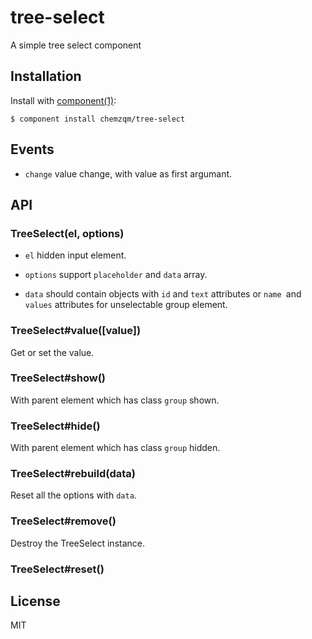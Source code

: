 # tree-select

  A simple tree select component

## Installation

  Install with [component(1)](http://component.io):

    $ component install chemzqm/tree-select

## Events

* `change` value change, with value as first argumant.

## API

### TreeSelect(el, options)

* `el` hidden input element.

* `options` support `placeholder` and `data` array.

* `data` should contain objects with `id` and `text` attributes or `name `and `values` attributes for unselectable group element.

### TreeSelect#value([value])

Get or set the value.

### TreeSelect#show()

With parent element which has class `group` shown.

### TreeSelect#hide()

With parent element which has class `group` hidden.

### TreeSelect#rebuild(data)

Reset all the options with `data`.

### TreeSelect#remove()

Destroy the TreeSelect instance.

### TreeSelect#reset()

## License

  MIT
